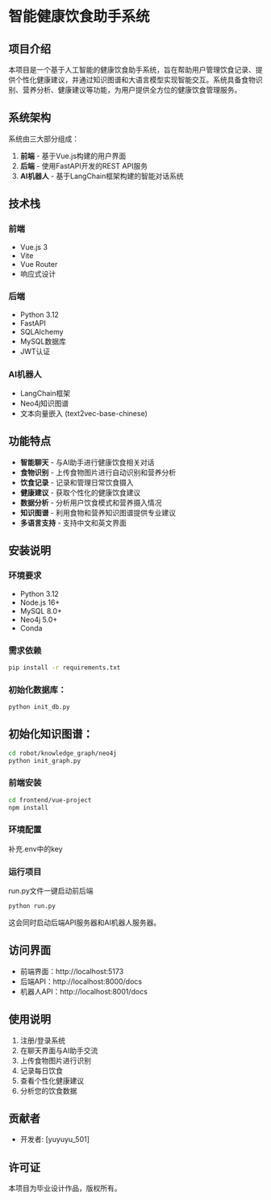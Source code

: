 # 智能健康饮食助手系统

## 项目介绍

本项目是一个基于人工智能的健康饮食助手系统，旨在帮助用户管理饮食记录、提供个性化健康建议，并通过知识图谱和大语言模型实现智能交互。系统具备食物识别、营养分析、健康建议等功能，为用户提供全方位的健康饮食管理服务。

## 系统架构

系统由三大部分组成：

1. **前端** - 基于Vue.js构建的用户界面
2. **后端** - 使用FastAPI开发的REST API服务
3. **AI机器人** - 基于LangChain框架构建的智能对话系统

## 技术栈

### 前端
- Vue.js 3
- Vite
- Vue Router
- 响应式设计

### 后端
- Python 3.12
- FastAPI
- SQLAlchemy
- MySQL数据库
- JWT认证

### AI机器人
- LangChain框架
- Neo4j知识图谱
- 文本向量嵌入 (text2vec-base-chinese)

## 功能特点

- **智能聊天** - 与AI助手进行健康饮食相关对话
- **食物识别** - 上传食物图片进行自动识别和营养分析
- **饮食记录** - 记录和管理日常饮食摄入
- **健康建议** - 获取个性化的健康饮食建议
- **数据分析** - 分析用户饮食模式和营养摄入情况
- **知识图谱** - 利用食物和营养知识图谱提供专业建议
- **多语言支持** - 支持中文和英文界面

## 安装说明

### 环境要求
- Python 3.12
- Node.js 16+
- MySQL 8.0+
- Neo4j 5.0+
- Conda

### 需求依赖
```bash
pip install -r requirements.txt
```

### 初始化数据库：
```bash
python init_db.py
```

## 初始化知识图谱：
```bash
cd robot/knowledge_graph/neo4j
python init_graph.py
```

### 前端安装
```bash
cd frontend/vue-project
npm install
```

### 环境配置
补充.env中的key

### 运行项目

run.py文件一键启动前后端

```bash
python run.py
```

这会同时启动后端API服务器和AI机器人服务器。

## 访问界面

- 前端界面：http://localhost:5173
- 后端API：http://localhost:8000/docs
- 机器人API：http://localhost:8001/docs

## 使用说明

1. 注册/登录系统
2. 在聊天界面与AI助手交流
3. 上传食物图片进行识别
4. 记录每日饮食
5. 查看个性化健康建议
6. 分析您的饮食数据

## 贡献者

- 开发者: [yuyuyu_501]

## 许可证

本项目为毕业设计作品，版权所有。 